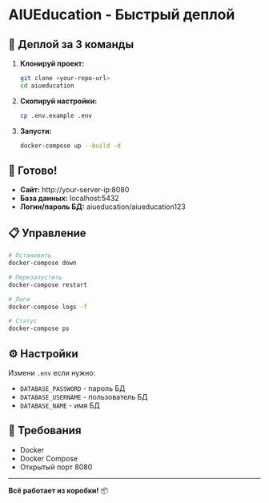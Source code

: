 # AIUEducation - Быстрый деплой

## 🚀 Деплой за 3 команды

1. **Клонируй проект:**
   ```bash
   git clone <your-repo-url>
   cd aiueducation
   ```

2. **Скопируй настройки:**
   ```bash
   cp .env.example .env
   ```

3. **Запусти:**
   ```bash
   docker-compose up --build -d
   ```

## 🎯 Готово!

- **Сайт:** http://your-server-ip:8080
- **База данных:** localhost:5432
- **Логин/пароль БД:** aiueducation/aiueducation123

## 📋 Управление

```bash
# Остановить
docker-compose down

# Перезапустить
docker-compose restart

# Логи
docker-compose logs -f

# Статус
docker-compose ps
```

## ⚙️ Настройки

Измени `.env` если нужно:
- `DATABASE_PASSWORD` - пароль БД
- `DATABASE_USERNAME` - пользователь БД
- `DATABASE_NAME` - имя БД

## 🔧 Требования

- Docker
- Docker Compose
- Открытый порт 8080

---

**Всё работает из коробки!** 📦 